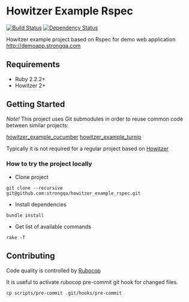 Howitzer Example Rspec
=======================

[![Build Status](https://travis-ci.org/strongqa/howitzer_example_rspec.svg?branch=master)][travis]
[![Dependency Status](https://gemnasium.com/strongqa/howitzer_example_rspec.png)][gemnasium]

[travis]: https://travis-ci.org/strongqa/howitzer_example_rspec
[gemnasium]: https://gemnasium.com/strongqa/howitzer_example_rspec

Howitzer example project based on Rspec for demo web application http://demoapp.strongqa.com

## Requirements

- Ruby 2.2.2+
- Howitzer 2+

## Getting Started

*Note!* This project uses Git submodules in order to reuse common code between similar projects:

[howitzer_example_cucumber](https://github.com/strongqa/howitzer_example_cucumber)
[howitzer_example_turnip](https://github.com/strongqa/howitzer_example_turnip)

Typically it is not required for a regular project based on [Howitzer](https://github.com/strongqa/howitzer)

### How to try the project locally

- Clone project

```
git clone --recursive git@github.com:strongqa/howitzer_example_rspec.git
```

- Install dependencies

```
bundle install
```

- Get list of available commands

```
rake -T
```

## Contributing

Code quality is controlled by [Rubocop](https://github.com/bbatsov/rubocop)

It is useful to activate rubocop pre-commit git hook for changed files.

```
cp scripts/pre-commit .git/hooks/pre-commit
```
